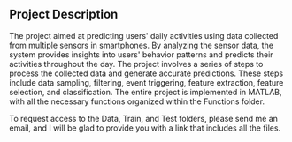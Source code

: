 ## Project Description
The project aimed at predicting users' daily activities using data collected from multiple sensors in smartphones. By analyzing the sensor data, the system provides insights into users' behavior patterns and predicts their activities throughout the day.
The project involves a series of steps to process the collected data and generate accurate predictions. These steps include data sampling, filtering, event triggering, feature extraction, feature selection, and classification. The entire project is implemented in MATLAB, with all the necessary functions organized within the Functions folder.

To request access to the Data, Train, and Test folders, please send me an email, and I will be glad to provide you with a link that includes all the files.
